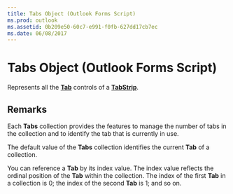 ```yaml
---
title: Tabs Object (Outlook Forms Script)
ms.prod: outlook
ms.assetid: 0b209e50-60c7-e991-f0fb-627dd17cb7ec
ms.date: 06/08/2017
---
```



# Tabs Object (Outlook Forms Script)

Represents all the **[Tab](tab-object-outlook-forms-script.md)** controls of a **[TabStrip](tabstrip-object-outlook-forms-script.md)**.


## Remarks

Each **Tabs** collection provides the features to manage the number of tabs in the collection and to identify the tab that is currently in use.

The default value of the **Tabs** collection identifies the current **Tab** of a collection.

You can reference a **Tab** by its index value. The index value reflects the ordinal position of the **Tab** within the collection. The index of the first **Tab** in a collection is 0; the index of the second **Tab** is 1; and so on.


